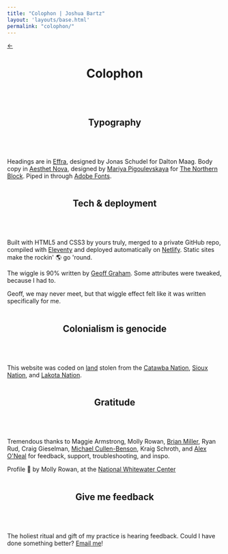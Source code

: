 ```yaml
---
title: "Colophon | Joshua Bartz"
layout: 'layouts/base.html'
permalink: "colophon/"
---
```


<div class="secondary-nav">
	<nav id="page-nav">
		<a href=".." class="l-align btn-icon no-link-decor" alt="back">&#8592;</a>
	</nav>
</div>

<div class="container-narrow">
	<div class="row">
		<header class="greeting">
			<h1>Colophon</h1>
		</header>
	</div>
</div>

<section id="style">
	<div class="container-narrow">
		<div class="row">
			<div class="column">
				<header>
					<h2>Typography</h2>
				</header>
			</div>
			<div class="double-column">
				<p>Headings are in <a href="https://www.daltonmaag.com/library/effra" target="_blank">Effra</a>, designed by Jonas Schudel for Dalton Maag. Body copy in <a href="https://thenorthernblock.co.uk/fonts/p/aesthet-nova" target="_blank">Aesthet Nova</a>, designed by <a href="https://www.behance.net/mariyapigoulevskaya" target="_blank">Mariya Pigoulevskaya</a> for <a href="https://thenorthernblock.co.uk" target="_blank">The Northern Block</a>. Piped in through <a href="https://fonts.adobe.com" target="_blank">Adobe Fonts</a>.</p>
		</div>
	</div>
</section>

<section id="tech">
	<div class="container-narrow">
		<div class="row">
			<div class="column">
				<header>
					<h2>Tech & deployment</h2>
				</header>
			</div>
			<div class="double-column">
				<p>Built with HTML5 and CSS3 by yours truly, merged to a private GitHub repo, compiled with <a href="https://www.11ty.dev" target="_blank">Eleventy</a> and deployed automatically on <a href="https://www.netlify.com" target="_blank">Netlify</a>. Static sites make the rockin' &#127758; go 'round.</p>
				<p>The <span class="showoff">wiggle</span> is 90% written by <a href="https://codepen.io/geoffgraham" target="_blank">Geoff Graham</a>. Some attributes were tweaked, because I had to.</p>
				<p>Geoff, we may never meet, but that wiggle effect felt like it was written specifically for me.</p>
			</div>
		</div>
	</div>
</section>

<section id="land-acknowledgement">
	<div class="container-narrow">
		<div class="row">
			<div class="column">
				<header>
					<h2>Colonialism is genocide</h2>
				</header>
			</div>
			<div class="double-column">
				<p>This website was coded on <a href="https://native-land.ca" target="_blank">land</a> stolen from the <a href="https://www.catawba.com" target="_blank">Catawba Nation</a>, <a href="https://shakopeedakota.org" target="_blank">Sioux Nation</a>, and <a href="http://aktalakota.stjo.org" target="_blank">Lakota Nation</a>.</p>
			</div>
		</div>
	</div>
</section>

<section id="gratitude">
	<div class="container-narrow">
		<div class="row">
			<div class="column">
				<header>
					<h2>Gratitude</h2>
				</header>
			</div>
			<div class="double-column">
				<p>Tremendous thanks to Maggie Armstrong, Molly Rowan, <a href="https://brianchmiller.com" target="_blank">Brian Miller</a>, Ryan Rud, Craig Gieselman, <a href="http://www.michaelcullenbenson.com/index.html" target="_blank">Michael Cullen-Benson</a>, Kraig Schroth, and <a href="https://aeoneal.com/" target="_blank">Alex O'Neal</a> for feedback, support, troubleshooting, and inspo.</p>
				<p>Profile &#128248; by Molly Rowan, at the <a href="https://whitewater.org" target="_blank">National Whitewater Center</a></p>
			</div>
		</div>
	</div>
</section>

<section id="feedback">
	<div class="container-narrow">
		<div class="row">
			<div class="column">
				<header>
					<h2>Give me feedback</h2>
				</header>
			</div>
			<div class="double-column">
				<p>The holiest ritual and gift of my practice is hearing feedback. Could I have done something better? <a href="mailto:hello@brtz.me">Email me</a>!</p>
			</div>
		</div>
	</div>
</section>